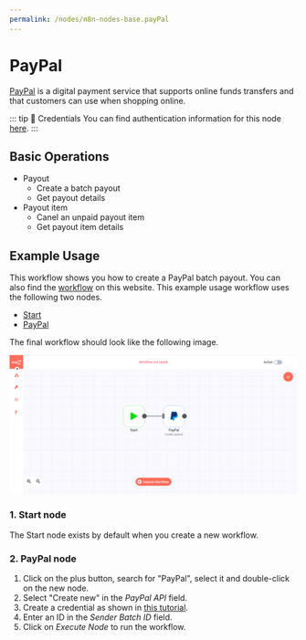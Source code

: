 ```yaml
---
permalink: /nodes/n8n-nodes-base.payPal
---
```


# PayPal

[PayPal](https://paypal.com) is a digital payment service that supports online funds transfers and that customers can use when shopping online.

::: tip 🔑 Credentials
You can find authentication information for this node [here](../../../credentials/PayPal/README.md).
:::

## Basic Operations

- Payout
	- Create a batch payout
	- Get payout details
- Payout item
	- Canel an unpaid payout item
	- Get payout item details

## Example Usage

This workflow shows you how to create a PayPal batch payout. You can also find the [workflow](https://n8n.io/workflows/438) on this website. This example usage workflow uses the following two nodes.
- [Start](../../core-nodes/Start)
- [PayPal]()

The final workflow should look like the following image.

![A workflow with the PayPal node](./workflow.png)

### 1. Start node

The Start node exists by default when you create a new workflow.

### 2. PayPal node

1. Click on the plus button, search for "PayPal", select it and double-click on the new node.
2. Select "Create new" in the *PayPal API* field.
3. Create a credential as shown in [this tutorial](../../../credentials/PayPal/).
4. Enter an ID in the *Sender Batch ID* field.
5. Click on *Execute Node* to run the workflow.
